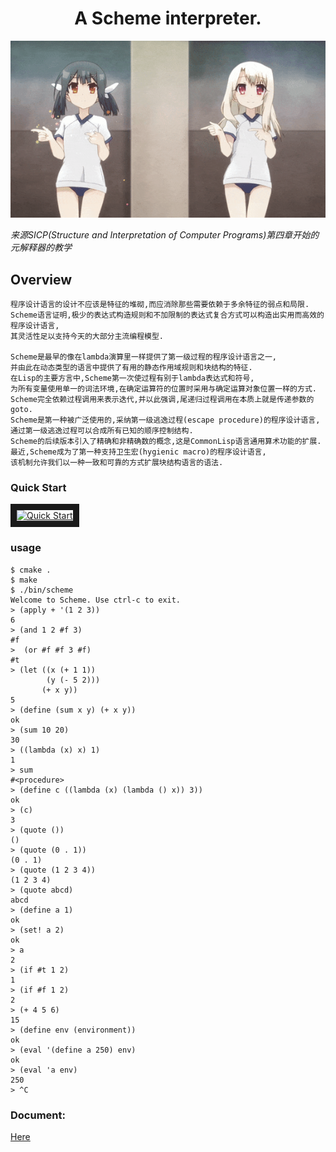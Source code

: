 <div align="center">
    <h1>A Scheme interpreter.</h1>
    <img src="assets/illya.gif"/>
</div>

*来源SICP(Structure and Interpretation of Computer Programs)第四章开始的元解释器的教学*

## Overview

    程序设计语言的设计不应该是特征的堆砌,而应消除那些需要依赖于多余特征的弱点和局限.
    Scheme语言证明,极少的表达式构造规则和不加限制的表达式复合方式可以构造出实用而高效的程序设计语言,
    其灵活性足以支持今天的大部分主流编程模型.

    Scheme是最早的像在lambda演算里一样提供了第一级过程的程序设计语言之一,
    并由此在动态类型的语言中提供了有用的静态作用域规则和块结构的特征.
    在Lisp的主要方言中,Scheme第一次使过程有别于lambda表达式和符号,
    为所有变量使用单一的词法环境,在确定运算符的位置时采用与确定运算对象位置一样的方式.
    Scheme完全依赖过程调用来表示迭代,并以此强调,尾递归过程调用在本质上就是传递参数的goto.
    Scheme是第一种被广泛使用的,采纳第一级逃逸过程(escape procedure)的程序设计语言,
    通过第一级逃逸过程可以合成所有已知的顺序控制结构.
    Scheme的后续版本引入了精确和非精确数的概念,这是CommonLisp语言通用算术功能的扩展.
    最近,Scheme成为了第一种支持卫生宏(hygienic macro)的程序设计语言,
    该机制允许我们以一种一致和可靠的方式扩展块结构语言的语法.

### Quick Start

<a href="https://asciinema.org/a/182762" target="_blank">
  <img src="https://asciinema.org/a/182762.png" alt="Quick Start" width="240" height="180" border="10"/>
</a>

### usage

```
$ cmake .
$ make
$ ./bin/scheme
Welcome to Scheme. Use ctrl-c to exit.
> (apply + '(1 2 3))
6
> (and 1 2 #f 3)
#f
>  (or #f #f 3 #f)
#t
> (let ((x (+ 1 1))
        (y (- 5 2)))
       (+ x y))
5
> (define (sum x y) (+ x y))
ok
> (sum 10 20)
30
> ((lambda (x) x) 1)
1
> sum
#<procedure>
> (define c ((lambda (x) (lambda () x)) 3))
ok
> (c)
3
> (quote ())
()
> (quote (0 . 1))
(0 . 1)
> (quote (1 2 3 4))
(1 2 3 4)
> (quote abcd)
abcd
> (define a 1)
ok
> (set! a 2)
ok
> a
2
> (if #t 1 2)
1
> (if #f 1 2)
2
> (+ 4 5 6)
15
> (define env (environment))
ok
> (eval '(define a 250) env)
ok
> (eval 'a env)
250
> ^C
```

### Document:

[Here](docs/README.md)
